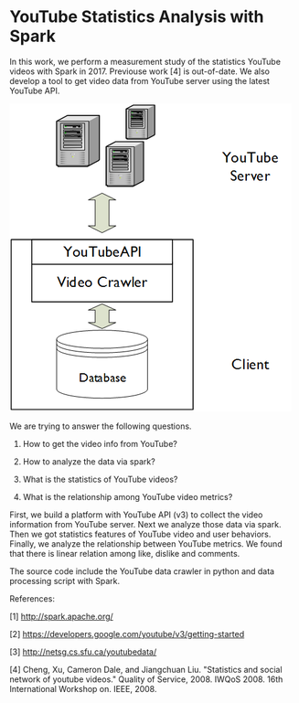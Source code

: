 # YouTube Statistics Analysis with Spark

In this work, we perform a measurement study of the statistics YouTube videos with Spark in 2017. Previouse work [4] is out-of-date. We also develop a tool to get video data from YouTube server using the latest YouTube API. 

![alt tag](pic/platform.png)

We are trying to answer the following questions.

1. How to get the video info from YouTube?

2. How to analyze the data via spark?

3. What is the statistics of YouTube videos?

4. What is the relationship among YouTube video metrics?

First, we build a platform with YouTube API (v3) to collect the video information from YouTube server. Next we analyze those data via spark. Then we got statistics features of YouTube video and user behaviors. Finally, we analyze the relationship between YouTube metrics. We found that there is linear relation among like, dislike and comments.

The source code include the YouTube data crawler in python and data processing script with Spark.

References:

[1] http://spark.apache.org/

[2] https://developers.google.com/youtube/v3/getting-started

[3] http://netsg.cs.sfu.ca/youtubedata/

[4] Cheng, Xu, Cameron Dale, and Jiangchuan Liu. "Statistics and social network of youtube videos." Quality of Service, 2008. IWQoS 2008. 16th International Workshop on. IEEE, 2008.
